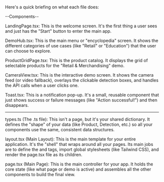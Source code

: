 Here's a quick briefing on what each file does:

--Components--


LandingPage.tsx: This is the welcome screen. 
It's the first thing a user sees and just has the "Start" button to enter the main app.

DemoHub.tsx: This is the main menu or "encyclopedia" screen. 
It shows the different categories of use cases (like "Retail" or "Education") that the user can choose to explore.

ProductGridPage.tsx: This is the product catalog. 
It displays the grid of selectable products for the "Retail & Merchandising" demo.

CameraView.tsx: This is the interactive demo screen. 
It shows the camera feed (or video fallback), overlays the clickable detection boxes, and handles the API calls when a user clicks one.

Toast.tsx: This is a notification pop-up. 
It's a small, reusable component that just shows success or failure messages (like "Action successful!") and then disappears.

______________________________________________________________________________
types.ts (The .ts file): This isn't a page, but it's your shared dictionary. 
It defines the "shape" of your data (like Product, Detection, etc.) so all your components use the same, consistent data structures.

layout.tsx (Main Layout): This is the main template for your entire application. 
It's the "shell" that wraps around all your pages. 
Its main jobs are to define the <html> and <body> tags, import global stylesheets (like Tailwind CSS), and render the page.tsx file as its children.

page.tsx (Main Page): This is the main controller for your app. 
It holds the core state (like what page or demo is active) and assembles all the other components to build the final view.